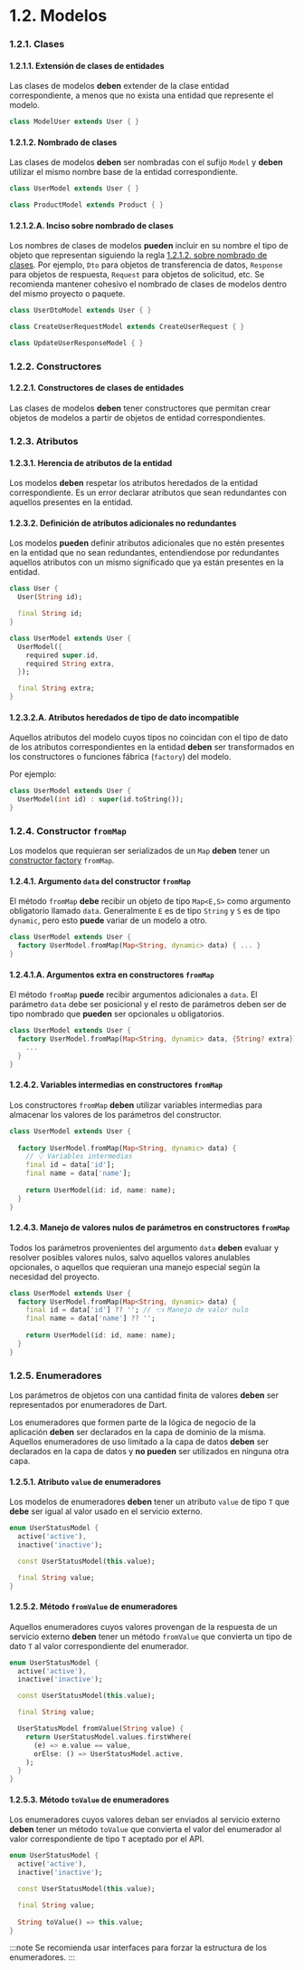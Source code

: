 # 1.2. Modelos

### 1.2.1. Clases

#### 1.2.1.1. Extensión de clases de entidades

Las clases de modelos **deben** extender de la clase entidad correspondiente, a menos que no exista una entidad que represente el modelo.

```dart
class ModelUser extends User { }
```

#### 1.2.1.2. Nombrado de clases

Las clases de modelos **deben** ser nombradas con el sufijo `Model` y **deben** utilizar el mismo nombre base de la entidad correspondiente.

```dart
class UserModel extends User { }

class ProductModel extends Product { }
```

#### 1.2.1.2.A. Inciso sobre nombrado de clases

Los nombres de clases de modelos **pueden** incluir en su nombre el tipo de objeto que representan siguiendo la regla [1.2.1.2. sobre nombrado de clases](#1212-nombrado-de-clases). Por ejemplo, `Dto` para objetos de transferencia de datos, `Response` para objetos de respuesta, `Request` para objetos de solicitud, etc. Se recomienda mantener cohesivo el nombrado de clases de modelos dentro del mismo proyecto o paquete.

```dart
class UserDtoModel extends User { }

class CreateUserRequestModel extends CreateUserRequest { }

class UpdateUserResponseModel { }
```

### 1.2.2. Constructores

#### 1.2.2.1. Constructores de clases de entidades

Las clases de modelos **deben** tener constructores que permitan crear objetos de modelos a partir de objetos de entidad correspondientes.

### 1.2.3. Atributos 

#### 1.2.3.1. Herencia de atributos de la entidad

Los modelos **deben** respetar los atributos heredados de la entidad correspondiente. Es un error declarar atributos que sean redundantes con aquellos  presentes en la entidad. 

#### 1.2.3.2. Definición de atributos adicionales no redundantes

Los modelos **pueden** definir atributos adicionales que no estén presentes en la entidad que no sean redundantes, entendiendose por redundantes aquellos atributos con un mismo significado que ya están presentes en la entidad.

```dart
class User {
  User(String id);

  final String id;
}

class UserModel extends User {
  UserModel({
    required super.id, 
    required String extra,
  });

  final String extra;
}
```

#### 1.2.3.2.A. Atributos heredados de tipo de dato incompatible

Aquellos atributos del modelo cuyos tipos no coincidan con el tipo de dato de los atributos correspondientes en la entidad **deben** ser transformados en los constructores o funciones fábrica (`factory`) del modelo. 

Por ejemplo:

```dart
class UserModel extends User {
  UserModel(int id) : super(id.toString());
}
```


### 1.2.4. Constructor `fromMap`

Los modelos que requieran ser serializados de un `Map` **deben** tener un [constructor factory](https://dart.dev/language/constructors#factory-constructors) `fromMap`.

#### 1.2.4.1. Argumento `data` del constructor `fromMap`

El método `fromMap` **debe** recibir un objeto de tipo `Map<E,S>` como argumento obligatorio llamado `data`. Generalmente `E` es de tipo `String` y `S` es de tipo `dynamic`, pero esto **puede** variar de un modelo a otro.

```dart
class UserModel extends User {
  factory UserModel.fromMap(Map<String, dynamic> data) { ... }
}
```

#### 1.2.4.1.A. Argumentos extra en constructores `fromMap`

El método `fromMap` **puede** recibir argumentos adicionales a `data`. El parámetro `data` debe ser posicional y el resto de parámetros deben ser de tipo nombrado que **pueden** ser opcionales u obligatorios.

```dart
class UserModel extends User {
  factory UserModel.fromMap(Map<String, dynamic> data, {String? extra}) {
    ... 
  }
}
```

#### 1.2.4.2. Variables intermedias en constructores `fromMap`

Los constructores `fromMap` **deben** utilizar variables intermedias para almacenar los valores de los parámetros del constructor. 

```dart
class UserModel extends User {
  
  factory UserModel.fromMap(Map<String, dynamic> data) {
    // 👇 Variables intermedias
    final id = data['id'];
    final name = data['name'];
    
    return UserModel(id: id, name: name);
  }
}
```

#### 1.2.4.3. Manejo de valores nulos de parámetros en constructores `fromMap`

Todos los parámetros provenientes del argumento `data` **deben** evaluar y resolver posibles valores nulos, salvo aquellos valores anulables opcionales, o aquellos que requieran una manejo especial según la necesidad del proyecto.

```dart
class UserModel extends User {
  factory UserModel.fromMap(Map<String, dynamic> data) {
    final id = data['id'] ?? ''; // 👈 Manejo de valor nulo
    final name = data['name'] ?? '';
    
    return UserModel(id: id, name: name);
  }
}
```


### 1.2.5. Enumeradores

Los parámetros de objetos con una cantidad finita de valores **deben** ser representados por enumeradores de Dart.

Los enumeradores que formen parte de la lógica de negocio de la aplicación **deben** ser declarados en la capa de dominio de la misma. Aquellos enumeradores de uso limitado a la capa de datos **deben** ser declarados en la capa de datos y **no pueden** ser utilizados en ninguna otra capa.

#### 1.2.5.1. Atributo `value` de enumeradores

Los modelos de enumeradores **deben** tener un atributo `value` de tipo `T` que **debe** ser igual al valor usado en el servicio externo. 

```dart
enum UserStatusModel {
  active('active'),
  inactive('inactive');

  const UserStatusModel(this.value);

  final String value;
}
```

#### 1.2.5.2. Método `fromValue` de enumeradores

Aquellos enumeradores cuyos valores provengan de la respuesta de un servicio externo **deben** tener un método `fromValue` que convierta un tipo de dato `T` al valor correspondiente del enumerador.

```dart
enum UserStatusModel {
  active('active'),
  inactive('inactive');

  const UserStatusModel(this.value);

  final String value;

  UserStatusModel fromValue(String value) {
    return UserStatusModel.values.firstWhere(
      (e) => e.value == value,
      orElse: () => UserStatusModel.active,
    );
  }
}
```

#### 1.2.5.3. Método `toValue` de enumeradores

Los enumeradores cuyos valores deban ser enviados al servicio externo **deben** tener un método `toValue` que convierta el valor del enumerador al valor correspondiente de tipo `T` aceptado por el API.

```dart
enum UserStatusModel {
  active('active'),
  inactive('inactive');

  const UserStatusModel(this.value);

  final String value;
    
  String toValue() => this.value;
}
```

:::note
Se recomienda usar interfaces para forzar la estructura de los enumeradores.
:::

